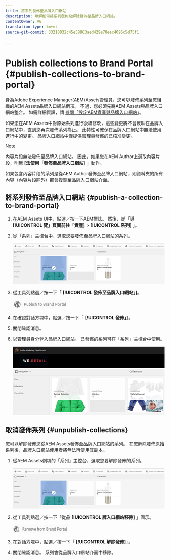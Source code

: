 ```yaml
---
title: 將系列發佈至品牌入口網站
description: 瞭解如何將系列發佈及解除發佈至品牌入口網站。
contentOwner: VG
translation-type: tm+mt
source-git-commit: 33210032c45e38963aed429e70eec4095c5d75f1

---
```



# Publish collections to Brand Portal {#publish-collections-to-brand-portal}

身為Adobe Experience Manager(AEM)Assets管理員，您可以發佈系列至您組織的AEM Assets品牌入口網站例項。 不過，您必須先將AEM Assets與品牌入口網站整合。 如需詳細資訊，請 [參閱「設定AEM資產與品牌入口網站](configure-aem-assets-with-brand-portal.md)」。

如果您在AEM Assets中對原始系列進行後續修改，這些變更將不會反映在品牌入口網站中，直到您再次發佈系列為止。 此特性可確保在品牌入口網站中無法使用進行中的變更。 品牌入口網站中僅提供管理員發佈的已核准變更。

>[!NOTE]
>
>內容片段無法發佈至品牌入口網站。 因此，如果您在AEM Author上選取內容片段，則無 **[法使用「發佈至品牌入口網站]** 」動作。
>
>如果包含內容片段的系列是從AEM Author發佈至品牌入口網站，則資料夾的所有內容（內容片段除外）都會複製至品牌入口網站介面。

## 將系列發佈至品牌入口網站 {#publish-a-collection-to-brand-portal}

1. 在AEM Assets UI中，點選／按一下AEM標誌。 然後，從「導 **[!UICONTROL 覽」頁面前往「資產]** > **[!UICONTROL 系列]** 」。
2. 從「系列」主控台中，選取您要發佈至品牌入口網站的系列。

   ![select_collection](assets/select_collection.png)

3. 從工具列點選／按一下「 **[!UICONTROL 發佈至品牌入口網站」]**。

   ![publish_to_bp_icon](assets/publish_to_bp_icon.png)

4. 在確認對話方塊中，點選／按一下「 **[!UICONTROL 發佈」]**。
5. 關閉確認消息。
6. 以管理員身分登入品牌入口網站。 已發佈的系列可在「系列」主控台中使用。

   ![published_collection](assets/published_collection.png)

## 取消發佈系列 {#unpublish-collections}

您可以解除發佈您從AEM Assets發佈至品牌入口網站的系列。 在您解除發佈原始系列後，品牌入口網站使用者將無法再使用其副本。

1. 從AEM Assets例項的「系列」主控台，選取您要解除發佈的系列。

   ![select_collection-1](assets/select_collection-1.png)

2. 從工具列點選／按一下「從品 **[!UICONTROL 牌入口網站移除]** 」圖示。

   ![remove_from_bp_icon](assets/remove_from_bp_icon.png)

3. 在對話方塊中，點選／按一下「 **[!UICONTROL 解除發佈]**」。
4. 關閉確認消息。 系列會從品牌入口網站介面中移除。
